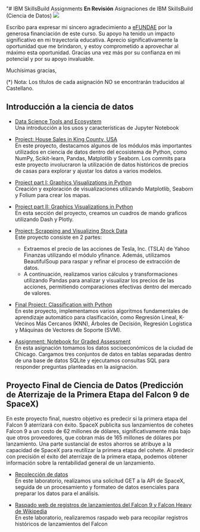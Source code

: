 "# IBM SkillsBuild Assignments **En Revisión**
Asignaciones de IBM SkillsBuild (Ciencia de Datos)
![](https://www.fundae.es/ResourcePackages/Fundae/assets/dist/images/logo_fundae.svg)

Escribo para expresar mi sincero agradecimiento a [eFUNDAE](https://www.efundae.es/) por la generosa financiación de este curso. Su apoyo ha tenido un impacto significativo en mi trayectoria educativa.
Aprecio significativamente la oportunidad que me brindaron, y estoy comprometido a aprovechar al máximo esta oportunidad. Gracias una vez más por su confianza en mi potencial y por su apoyo invaluable.

Muchísimas gracias,

(*) Nota: Los títulos de cada asignación NO se encontrarán traducidos al Castellano. 

## Introducción a la ciencia de datos 
- [Data Science Tools and Ecosystem](DataScienceEcosystem.ipynb)   
  Una introducción a los usos y características de Jupyter Notebook

- [Project: House Sales in King County, USA](House_Sales_in_King_Count_USA-20231003-1696291200.jupyterlite.ipynb)   
  En este proyecto, destacamos algunos de los módulos más importantes utilizados en ciencia de datos dentro del ecosistema de Python, como NumPy, Scikit-learn, Pandas, Matplotlib y Seaborn. Los commits para este proyecto involucraron la utilización de datos históricos de precios de casas para explorar y ajustar los datos a varios modelos.

- [Project part I: Graphics Visualizations in Python ](DV0101EN-Final-Assignment-Part1-v2.ipynb)   
  Creación y exploración de visualizaciones utilizando Matplotlib, Seaborn y Folium para crear los mapas. 

- [Project part II: Graphics Visualizations in Python](DV0101EN-Final-Assign-Part-2-Questions_last.py)   
  En esta sección del proyecto, creamos un cuadros de mando graficos utilizando Dash y Plotly.

- [Project: Scrapping and Visualizing Stock Data](Final%20Assignment.ipynb)  
  Este proyecto consiste en 2 partes:
  + Extraemos el precio de las acciones de Tesla, Inc. (TSLA) de Yahoo Finanzas utilizando el módulo yfinance. Además, utilizamos BeautifulSoup para raspar y refinar el proceso de extracción de datos.
  + A continuación, realizamos varios cálculos y transformaciones utilizando Pandas para analizar y visualizar los precios de las acciones, permitiendo comparaciones efectivas dentro del mercado de valores.

- [Final Project: Classification with Python](ML0101EN_SkillUp_FinalAssignment.jupyterlite.ipynb)   
En este proyecto, implementamos varios algoritmos fundamentales de aprendizaje automático para clasificación, como Regresión Lineal, K-Vecinos Más Cercanos (KNN), Árboles de Decisión, Regresión Logística y Máquinas de Vectores de Soporte (SVM).

- [Assignment: Notebook for Graded Assessment](mod5-final-project-v2.ipynb)   
En esta asignación tomamos los datos socioeconómicos de la ciudad de Chicago. Cargamos tres conjuntos de datos en tablas separadas dentro de una base de datos SQLite y ejecutamos consultas SQL para responder preguntas planteadas en la asignación.

## Proyecto Final de Ciencia de Datos (Predicción de Aterrizaje de la Primera Etapa del Falcon 9 de SpaceX)
En este proyecto final, nuestro objetivo es predecir si la primera etapa del Falcon 9 aterrizará con éxito. SpaceX publicita sus lanzamientos de cohetes Falcon 9 a un costo de 62 millones de dólares, significativamente más bajo que otros proveedores, que cobran más de 165 millones de dólares por lanzamiento. Una parte sustancial de estos ahorros se atribuye a la capacidad de SpaceX para reutilizar la primera etapa del cohete. Al predecir con precisión el éxito del aterrizaje de la primera etapa, podemos obtener información sobre la rentabilidad general de un lanzamiento.

- [Recolección de datos](Data%20Science%20Capstone/01_SpaceX_Data_Collection_API.ipynb)   
En este laboratorio, realizamos una solicitud GET a la API de SpaceX, seguida de un procesamiento y formateo de datos esenciales para preparar los datos para el análisis.

- [Raspado web de registros de lanzamientos del Falcon 9 y Falcon Heavy de Wikipedia](Data%20Science%20Capstone/02_SpaceX_Web_Scraping.ipynb)  
En este laboratorio, realizaremos raspado web para recopilar registros históricos de lanzamientos del Falcon

